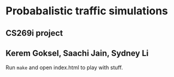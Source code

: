 # Probabalistic traffic simulations
## CS269i project
## Kerem Goksel, Saachi Jain, Sydney Li
Run `make` and open index.html to play with stuff.
